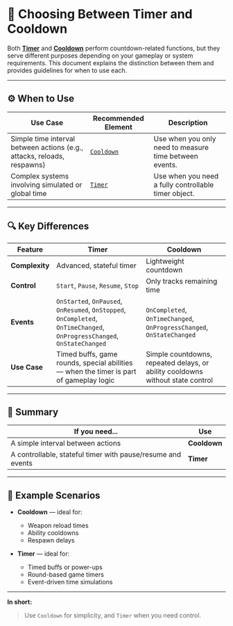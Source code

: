 # 📌 Choosing Between Timer and Cooldown

Both **[Timer](../Elements/Time/Timers.md)** and **[Cooldown](../Elements/Time/Cooldowns.md)** perform countdown-related
functions, but they serve different purposes depending on your
gameplay or system requirements. This document explains the distinction between them and provides guidelines for when to
use each.

<!--
## 📑 Table of Contents

- [Overview](#overview)
- [When to Use](#when-to-use)
- [Key Differences](#key-differences)
- [Summary](#summary)
- [Example Scenarios](#example-scenarios)
---

## Overview
-->



---

## ⚙️ When to Use

| Use Case                                                                | Recommended Element                         | Description                                            |
|-------------------------------------------------------------------------|---------------------------------------------|--------------------------------------------------------|
| Simple time interval between actions (e.g., attacks, reloads, respawns) | [`Cooldown`](../Elements/Time/Cooldowns.md) | Use when you only need to measure time between events. |
| Complex systems involving simulated or global time                      | [`Timer`](../Elements/Time/Timers.md)       | Use when you need a fully controllable timer object.   |

---

## 🔍 Key Differences

| Feature           | **Timer**                                                                                                                | **Cooldown**                                                                   |
|-------------------|--------------------------------------------------------------------------------------------------------------------------|--------------------------------------------------------------------------------|
|  **Complexity** | Advanced, stateful timer                                                                                                 | Lightweight countdown                                                          |
| **Control**    | `Start`, `Pause`, `Resume`, `Stop`                                                                                       | Only tracks remaining time                                                     |
| **Events**     | `OnStarted`, `OnPaused`, `OnResumed`, `OnStopped`, `OnCompleted`, `OnTimeChanged`, `OnProgressChanged`, `OnStateChanged` | `OnCompleted`, `OnTimeChanged`, `OnProgressChanged`, `OnStateChanged`          |
| **Use Case**   | Timed buffs, game rounds, special abilities — when the timer is part of gameplay logic                                   | Simple countdowns, repeated delays, or ability cooldowns without state control |

---

## 🧭 Summary

| If you need...                                              | Use          |
|-------------------------------------------------------------|--------------|
| A simple interval between actions                           | **Cooldown** |
| A controllable, stateful timer with pause/resume and events | **Timer**    |

---

## 🧪 Example Scenarios

- **Cooldown** — ideal for:
    - Weapon reload times
    - Ability cooldowns
    - Respawn delays

- **Timer** — ideal for:
    - Timed buffs or power-ups
    - Round-based game timers
    - Event-driven time simulations

---

**In short:**
> Use `Cooldown` for simplicity, and `Timer` when you need control.


<!--

A common question for developers is: if both a timer and a cooldown perform a countdown function, which one should you
choose? The answer is simple:

- Use [Cooldown](../Elements/Time/Cooldowns.md) when you just need a time interval for a mechanic.
- Use [Timer](../Elements/Time/Timers.md) when you need a full simulation of a countdown as an object.

Examples:

- For time between attacks, reloads, respawn, [Cooldown](../Elements/Time/Cooldowns.md) works best.
- For complex systems that include a game time, [Timer](../Elements/Time/Timers.md) is the better choice.

Below is a comparison table between a timer and a cooldown:

| Feature        | `Timer`                                                                                                 | `Cooldown`                                                                                      |
|----------------|---------------------------------------------------------------------------------------------------------|-------------------------------------------------------------------------------------------------|
| **Complexity** | Advanced, stateful timer                                                                                | Lightweight countdown                                                                           |
| **Control**    | Start, Pause, Resume, Stop                                                                              | Only tracks remaining time                                                                      |
| **Events**     | OnStarted, OnPaused, OnResumed, OnStopped, OnCompleted, OnTimeChanged, OnProgressChanged, OnStateChanged | OnCompleted, OnTimeChanged, OnProgressChanged, OnStateChanged                                   |
| **Use Case**   | Timed buffs, game rounds, special abilities — when the timer is part of game logic                      | Simple countdowns, repeated delays, ability cooldowns where pausing / state control isn’t needed |

-->